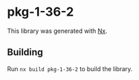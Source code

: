 # pkg-1-36-2

This library was generated with [Nx](https://nx.dev).

## Building

Run `nx build pkg-1-36-2` to build the library.
